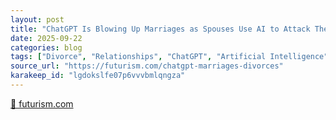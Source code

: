 ```yaml
---
layout: post
title: "ChatGPT Is Blowing Up Marriages as Spouses Use AI to Attack Their Partners"
date: 2025-09-22
categories: blog
tags: ["Divorce", "Relationships", "ChatGPT", "Artificial Intelligence", "Technology Impact"]
source_url: "https://futurism.com/chatgpt-marriages-divorces"
karakeep_id: "lgdokslfe07p6vvvbmlqngza"
---
```


[🔗 futurism.com](https://futurism.com/chatgpt-marriages-divorces)
